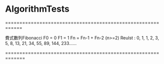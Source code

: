 # AlgorithmTests

============================================================

費式數列Fibonacci
F0 = 0
F1 = 1
Fn = Fn-1 + Fn-2 (n>=2)
Reulst : 0, 1, 1, 2, 3, 5, 8, 13, 21, 34, 55, 89, 144, 233……

=============================================================